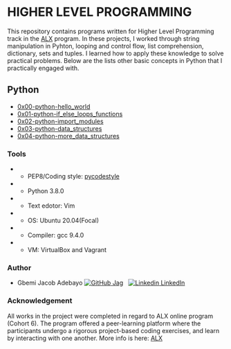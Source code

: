 # HIGHER LEVEL PROGRAMMING

This repository contains programs written for Higher Level Programming track in the [ALX](https://www.alxafrica.com/) program. In these projects, I worked through string manipulation in Pyhton, looping and control flow, list comprehension, dictionary, sets and tuples.  I learned how to apply these knowledge to solve practical problems. Below are the lists other basic concepts in Python that I practically engaged with. 

## Python
- [0x00-python-hello_world](https://github.com/jacobgbemi/alx-higher_level_programming/tree/master/0x00-python-hello_world) 
- [0x01-python-if_else_loops_functions](https://github.com/jacobgbemi/alx-higher_level_programming/tree/master/0x01-python-if_else_loops_functions)
- [0x02-python-import_modules](https://github.com/jacobgbemi/alx-higher_level_programming/tree/master/0x02-python-import_modules)
- [0x03-python-data_structures](https://github.com/jacobgbemi/alx-higher_level_programming/tree/master/0x03-python-data_structures)
- [0x04-python-more_data_structures](https://github.com/jacobgbemi/alx-higher_level_programming/tree/master/0x04-python-more_data_structures)

### Tools
- - PEP8/Coding style: [pycodestyle](https://pypi.org/project/pycodestyle/)
- - Python 3.8.0
- - Text edotor: Vim
- - OS: Ubuntu 20.04(Focal)
- - Compiler: gcc 9.4.0
- - VM: VirtualBox and Vagrant

### Author
* Gbemi Jacob Adebayo [![GitHub](https://i.stack.imgur.com/tskMh.png) Jag](https://www.github.com/jacobgbemi) &nbsp; [![Linkedin](https://i.stack.imgur.com/gVE0j.png) LinkedIn](https://www.linkedin.com/in/gbemi-jacob-adebayo)

### Acknowledgement
All works in the project were completed in regard to ALX online program (Cohort 6). The program offered a peer-learning platform where the participants undergo a rigorous project-based coding exercises, and learn by interacting with one another. More info is here: [ALX](https://www.alxafrica.com/)
